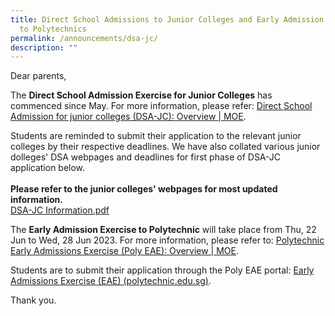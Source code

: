 ```yaml
---
title: Direct School Admissions to Junior Colleges and Early Admission Exercise
  to Polytechnics
permalink: /announcements/dsa-jc/
description: ""
---
```

Dear parents,&nbsp;

  

The **Direct School Admission Exercise for Junior Colleges** has commenced since May. For more information, please refer:&nbsp;[Direct School Admission for junior colleges (DSA-JC): Overview | MOE](https://www.moe.gov.sg/post-secondary/admissions/dsa/).&nbsp;

  

Students are reminded to submit their application to the relevant junior colleges by their respective deadlines. We have also collated various junior dolleges' DSA webpages and deadlines for first phase of DSA-JC application below. <br><br>**Please refer to the junior colleges' webpages for most updated information.**&nbsp;<br>
[DSA-JC Information.pdf](/files/dsa-jc_information.pdf)

  

The **Early Admission Exercise to Polytechnic** will take place from Thu, 22 Jun to Wed, 28 Jun 2023. For more information, please refer to:&nbsp;[Polytechnic Early Admissions Exercise (Poly EAE): Overview | MOE](https://www.moe.gov.sg/post-secondary/admissions/poly-eae).

  

Students are to submit their application through the Poly EAE portal:&nbsp;[Early Admissions Exercise (EAE) (polytechnic.edu.sg)](https://eae.polytechnic.edu.sg/eaeStudIns/menu.jsp).&nbsp;

  

Thank you.